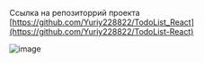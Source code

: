 Ссылка на репозиторрий проекта
[https://github.com/Yuriy228822/TodoList_React](https://github.com/Yuriy228822/TodoList-React)

![image](https://github.com/Yuriy228822/My-homework/assets/160457523/994b4df9-9b45-4d47-ab26-c239bff97ade)
